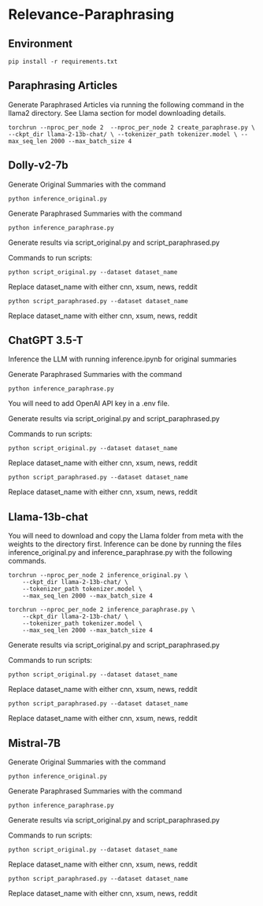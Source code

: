 # Relevance-Paraphrasing

## Environment

```
pip install -r requirements.txt

```
## Paraphrasing Articles

Generate Paraphrased Articles via running the following command in the llama2 directory. See Llama section for model downloading details.

```
torchrun --nproc_per_node 2  --nproc_per_node 2 create_paraphrase.py \ --ckpt_dir llama-2-13b-chat/ \ --tokenizer_path tokenizer.model \ --max_seq_len 2000 --max_batch_size 4

```

## Dolly-v2-7b

Generate Original Summaries with the command

```
python inference_original.py

```

Generate Paraphrased Summaries with the command

```
python inference_paraphrase.py

```

Generate results via script_original.py and script_paraphrased.py

Commands to run scripts:

```
python script_original.py --dataset dataset_name 

```
Replace dataset_name with either cnn, xsum, news, reddit


```
python script_paraphrased.py --dataset dataset_name 

```
Replace dataset_name with either cnn, xsum, news, reddit 



## ChatGPT 3.5-T

Inference the LLM with running inference.ipynb for original summaries

Generate Paraphrased Summaries with the command

```
python inference_paraphrase.py

```

You will need to add OpenAI API key in a .env file.


Generate results via script_original.py and script_paraphrased.py

Commands to run scripts:

```
python script_original.py --dataset dataset_name 

```
Replace dataset_name with either cnn, xsum, news, reddit


```
python script_paraphrased.py --dataset dataset_name 

```
Replace dataset_name with either cnn, xsum, news, reddit 


## Llama-13b-chat

You will need to download and copy the Llama folder from meta with the weights to the directory first.
Inference can be done by running the files inference_original.py and inference_paraphrase.py with the following commands.

```
torchrun --nproc_per_node 2 inference_original.py \
    --ckpt_dir llama-2-13b-chat/ \
    --tokenizer_path tokenizer.model \
    --max_seq_len 2000 --max_batch_size 4

```

```
torchrun --nproc_per_node 2 inference_paraphrase.py \
    --ckpt_dir llama-2-13b-chat/ \
    --tokenizer_path tokenizer.model \
    --max_seq_len 2000 --max_batch_size 4

```


Generate results via script_original.py and script_paraphrased.py

Commands to run scripts:

```
python script_original.py --dataset dataset_name 

```
Replace dataset_name with either cnn, xsum, news, reddit


```
python script_paraphrased.py --dataset dataset_name 

```
Replace dataset_name with either cnn, xsum, news, reddit 

## Mistral-7B

Generate Original Summaries with the command

```
python inference_original.py

```

Generate Paraphrased Summaries with the command

```
python inference_paraphrase.py

```

Generate results via script_original.py and script_paraphrased.py

Commands to run scripts:

```
python script_original.py --dataset dataset_name 

```
Replace dataset_name with either cnn, xsum, news, reddit


```
python script_paraphrased.py --dataset dataset_name 

```
Replace dataset_name with either cnn, xsum, news, reddit 
